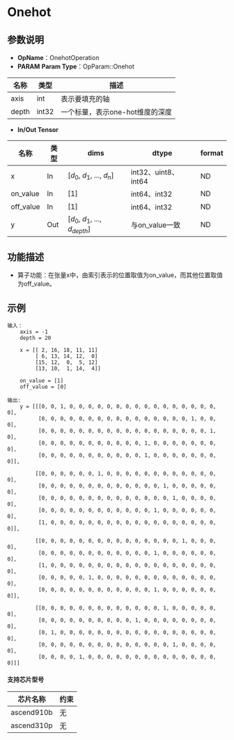 # Onehot
## 参数说明
- **OpName**：OnehotOperation
- **PARAM**
**Param Type**：OpParam::Onehot
 
| 名称  | 类型  | 描述 |
| ------------ | ------------ | ------------ |
|axis   |  int   | 表示要填充的轴|
|depth  |  int32 |一个标量，表示one-hot维度的深度|
- **In/Out Tensor**
 
|名称 | 类型  | dims  | dtype  |format|
| ------------ | ------------ | ------------ | ------------ |------------ |
|  x|In  | [$d_0$, $d_1$, ..., $d_n$]|int32、uint8、int64|ND|
|on_value |In|[1]|int64、int32|ND|
| off_value |In | [1]|int64、int32|ND|
|y|Out|[$d_0$, $d_1$, ..., $d_{depth}$]|与on_value一致|ND|
## 功能描述
- 算子功能：在张量x中，由索引表示的位置取值为on_value，而其他位置取值为off_value。
 
## 示例
```
输入：
    axis = -1
    depth = 20

    x = [[ 2, 16, 18, 11, 11]
         [ 6, 13, 14, 12,  0]
         [15, 12,  0,  5, 12]
         [13, 10,  1, 14,  4]]

    on_value = [1]
    off_value = [0]
    
输出:
    y = [[[0, 0, 1, 0, 0, 0, 0, 0, 0, 0, 0, 0, 0, 0, 0, 0, 0, 0, 0, 0],
          [0, 0, 0, 0, 0, 0, 0, 0, 0, 0, 0, 0, 0, 0, 0, 0, 1, 0, 0, 0],
          [0, 0, 0, 0, 0, 0, 0, 0, 0, 0, 0, 0, 0, 0, 0, 0, 0, 0, 1, 0],
          [0, 0, 0, 0, 0, 0, 0, 0, 0, 0, 0, 1, 0, 0, 0, 0, 0, 0, 0, 0],
          [0, 0, 0, 0, 0, 0, 0, 0, 0, 0, 0, 1, 0, 0, 0, 0, 0, 0, 0, 0]],

         [[0, 0, 0, 0, 0, 0, 1, 0, 0, 0, 0, 0, 0, 0, 0, 0, 0, 0, 0, 0],
          [0, 0, 0, 0, 0, 0, 0, 0, 0, 0, 0, 0, 0, 1, 0, 0, 0, 0, 0, 0],
          [0, 0, 0, 0, 0, 0, 0, 0, 0, 0, 0, 0, 0, 0, 1, 0, 0, 0, 0, 0],
          [0, 0, 0, 0, 0, 0, 0, 0, 0, 0, 0, 0, 1, 0, 0, 0, 0, 0, 0, 0],
          [1, 0, 0, 0, 0, 0, 0, 0, 0, 0, 0, 0, 0, 0, 0, 0, 0, 0, 0, 0]],

         [[0, 0, 0, 0, 0, 0, 0, 0, 0, 0, 0, 0, 0, 0, 0, 1, 0, 0, 0, 0],
          [0, 0, 0, 0, 0, 0, 0, 0, 0, 0, 0, 0, 1, 0, 0, 0, 0, 0, 0, 0],
          [1, 0, 0, 0, 0, 0, 0, 0, 0, 0, 0, 0, 0, 0, 0, 0, 0, 0, 0, 0],
          [0, 0, 0, 0, 0, 1, 0, 0, 0, 0, 0, 0, 0, 0, 0, 0, 0, 0, 0, 0],
          [0, 0, 0, 0, 0, 0, 0, 0, 0, 0, 0, 0, 1, 0, 0, 0, 0, 0, 0, 0]],

         [[0, 0, 0, 0, 0, 0, 0, 0, 0, 0, 0, 0, 0, 1, 0, 0, 0, 0, 0, 0],
          [0, 0, 0, 0, 0, 0, 0, 0, 0, 0, 1, 0, 0, 0, 0, 0, 0, 0, 0, 0],
          [0, 1, 0, 0, 0, 0, 0, 0, 0, 0, 0, 0, 0, 0, 0, 0, 0, 0, 0, 0],
          [0, 0, 0, 0, 0, 0, 0, 0, 0, 0, 0, 0, 0, 0, 1, 0, 0, 0, 0, 0],
          [0, 0, 0, 0, 1, 0, 0, 0, 0, 0, 0, 0, 0, 0, 0, 0, 0, 0, 0, 0]]]
```
 
#### 支持芯片型号
 
|芯片名称|约束 | 
| ------------ | ------------ | 
|  ascend910b|无 |
|  ascend310p| 无|